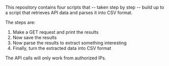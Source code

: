 This repository contains four scripts that -- taken step by step -- build up to a script that retrieves API data and parses it into CSV format.

The steps are:

1.  Make a GET request and print the results
2.  Now save the results
3.  Now parse the results to extract something interesting
4.  Finally, turn the extracted data into CSV format


The API calls will only work from authorized IPs.
